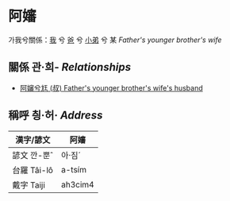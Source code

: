 # 阿嬸

가我兮關係：[我](member1.md) 兮 [爸](member2.md) 兮 [小弟](member11.md) 兮 某 _Father's younger brother's wife_

## 關係 관·희- _Relationships_

- [阿嬸兮尪 (叔) Father's younger brother's wife's husband](member11.md)



## 稱呼 칑·허· _Address_

漢字/諺文 | 阿嬸
--- | ---
諺文 깐-뿐ˆ | 아·짐ˊ
台羅 Tâi-lô | a-tsím
戴字 Taiji | ah3cim4


